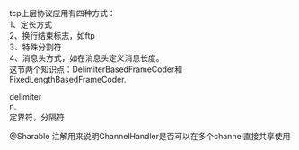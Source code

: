 tcp上层协议应用有四种方式：  
1、定长方式  
2、换行结束标志，如ftp  
3、特殊分割符  
4、消息头方式，如在消息头定义消息长度。  
这节两个知识点：DelimiterBasedFrameCoder和FixedLengthBasedFrameCoder.  

delimiter  
n.  
定界符，分隔符  

@Sharable 注解用来说明ChannelHandler是否可以在多个channel直接共享使用  